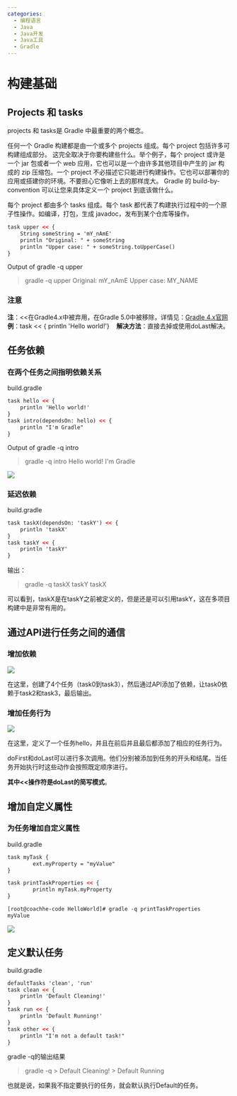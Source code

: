 ```yaml
---
categories:
  - 编程语言
  - Java
  - Java开发
  - Java工具
  - Gradle
---
```

# 构建基础
## Projects 和 tasks

projects 和 tasks是 Gradle 中最重要的两个概念。

任何一个 Gradle 构建都是由一个或多个 projects 组成。每个 project 包括许多可构建组成部分。 这完全取决于你要构建些什么。举个例子，每个 project 或许是一个 jar 包或者一个 web 应用，它也可以是一个由许多其他项目中产生的 jar 构成的 zip 压缩包。一个 project 不必描述它只能进行构建操作。它也可以部署你的应用或搭建你的环境。不要担心它像听上去的那样庞大。 Gradle 的 build-by-convention 可以让您来具体定义一个 project 到底该做什么。

每个 project 都由多个 tasks 组成。每个 task 都代表了构建执行过程中的一个原子性操作。如编译，打包，生成 javadoc，发布到某个仓库等操作。

```xml
task upper << {
    String someString = 'mY_nAmE'
    println "Original: " + someString
    println "Upper case: " + someString.toUpperCase()
}
```

Output of gradle -q upper
> gradle -q upper
Original: mY_nAmE
Upper case: MY_NAME

### 注意
**注**：<<在Gradle4.x中被弃用，在Gradle 5.0中被移除，详情见：[Gradle 4.x官网](https://docs.gradle.org/4.0/release-notes.html#setting-the-compiler-executable-is-no-longer-deprecated)
**例**：task << { println 'Hello world!'}    
**解决方法**：直接去掉或使用doLast解决。

## 任务依赖
### 在两个任务之间指明依赖关系
build.gradle
```xml
task hello << {
    println 'Hello world!'
}
task intro(dependsOn: hello) << {
    println "I'm Gradle"
}
```

Output of gradle -q intro
> gradle -q intro
Hello world!
I'm Gradle

![](https://coachhe-1305181419.cos.ap-guangzhou.myqcloud.com/Redis/20211123100013.png)

### 延迟依赖
build.gradle
```xml
task taskX(dependsOn: 'taskY') << {
    println 'taskX'
}
task taskY << {
    println 'taskY'
}
```

输出：
> gradle -q taskX
taskY
taskX

可以看到，taskX是在taskY之前被定义的，但是还是可以引用taskY，这在多项目构建中是非常有用的。

## 通过API进行任务之间的通信

### 增加依赖

![](https://coachhe-1305181419.cos.ap-guangzhou.myqcloud.com/Redis/20211123101012.png)

在这里，创建了4个任务（task0到task3），然后通过API添加了依赖，让task0依赖于task2和task3，最后输出。


### 增加任务行为

![](https://coachhe-1305181419.cos.ap-guangzhou.myqcloud.com/Redis/20211123101922.png)

在这里，定义了一个任务hello，并且在前后并且最后都添加了相应的任务行为。

doFirst和doLast可以进行多次调用。他们分别被添加到任务的开头和结尾。当任务开始执行时这些动作会按照既定顺序进行。

**其中<<操作符是doLast的简写模式**。

## 增加自定义属性
### 为任务增加自定义属性
build.gradle
```xml
task myTask {
        ext.myProperty = "myValue"
}

task printTaskProperties << {
        println myTask.myProperty
}

[root@coachhe-code HelloWorld]# gradle -q printTaskProperties
myValue
```

![](https://coachhe-1305181419.cos.ap-guangzhou.myqcloud.com/Redis/20211123102953.png)

## 定义默认任务
build.gradle
```xml
defaultTasks 'clean', 'run'
task clean << {
    println 'Default Cleaning!'
}
task run << {
    println 'Default Running!'
}
task other << {
    println "I'm not a default task!"
}
```

gradle -q的输出结果
> gradle -q
	> Default Cleaning!
	> Default Running

也就是说，如果我不指定要执行的任务，就会默认执行Default的任务。

